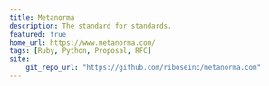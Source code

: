 ```yaml
---
title: Metanorma
description: The standard for standards.
featured: true
home_url: https://www.metanorma.com/
tags: [Ruby, Python, Proposal, RFC]
site:
    git_repo_url: "https://github.com/riboseinc/metanorma.com"
---
```

